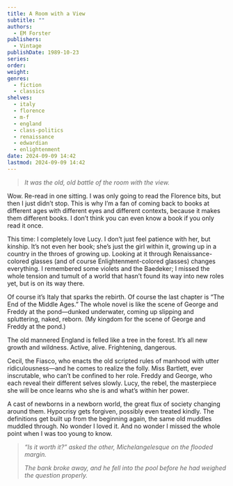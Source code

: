 ```yaml
---
title: A Room with a View
subtitle: ""
authors:
  - EM Forster
publishers:
  - Vintage
publishDate: 1989-10-23
series: 
order: 
weight: 
genres:
  - fiction
  - classics
shelves:
  - italy
  - florence
  - m-f
  - england
  - class-politics
  - renaissance
  - edwardian
  - enlightenment
date: 2024-09-09 14:42
lastmod: 2024-09-09 14:42
---
```

> _It was the old, old battle of the room with the view._

Wow. Re-read in one sitting. I was only going to read the Florence bits, but then I just didn’t stop. This is why I’m a fan of coming back to books at different ages with different eyes and different contexts, because it makes them different books. I don’t think you can even know a book if you only read it once.

This time: I completely love Lucy. I don’t just feel patience with her, but kinship. It’s not even her book; she’s just the girl within it, growing up in a country in the throes of growing up. Looking at it through Renaissance-colored glasses (and of course Enlightenment-colored glasses) changes everything. I remembered some violets and the Baedeker; I missed the whole tension and tumult of a world that hasn’t found its way into new roles yet, but is on its way there.

Of course it’s Italy that sparks the rebirth. Of course the last chapter is “The End of the Middle Ages.” The whole novel is like the scene of George and Freddy at the pond—dunked underwater, coming up slipping and spluttering, naked, reborn. (My kingdom for the scene of George and Freddy at the pond.)

The old mannered England is felled like a tree in the forest. It’s all new growth and wildness. Active, alive. Frightening, dangerous.

Cecil, the Fiasco, who enacts the old scripted rules of manhood with utter ridiculousness—and he comes to realize the folly. Miss Bartlett, ever inscrutable, who can’t be confined to her role. Freddy and George, who each reveal their different selves slowly. Lucy, the rebel, the masterpiece she will be once learns who she is and what’s within her power.

A cast of newborns in a newborn world, the great flux of society changing around them. Hypocrisy gets forgiven, possibly even treated kindly. The definitions get built up from the beginning again, the same old muddles muddled through. No wonder I loved it. And no wonder I missed the whole point when I was too young to know.

> _“Is it worth it?” asked the other, Michelangelesque on the flooded margin._
> 
> _The bank broke away, and he fell into the pool before he had weighed the question properly._